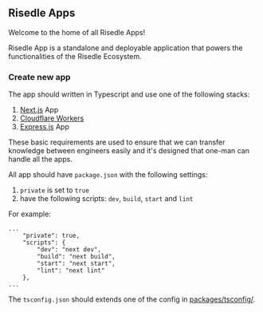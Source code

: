 ## Risedle Apps

Welcome to the home of all Risedle Apps!

Risedle App is a standalone and deployable application that powers the
functionalities of the Risedle Ecosystem.


### Create new app

The app should written in Typescript and use one of the following stacks:

1. [Next.js](https://nextjs.org/) App
2. [Cloudflare Workers](https://workers.cloudflare.com/)
3. [Express.js](https://expressjs.com/) App

These basic requirements are used to ensure that we can transfer knowledge
between engineers easily and it's designed that one-man can handle all the
apps.

All app should have `package.json` with the following settings:

1.  `private` is set to `true`
2. have the following scripts: `dev`, `build`, `start` and `lint`

For example:

```
...
    "private": true,
    "scripts": {
        "dev": "next dev",
        "build": "next build",
        "start": "next start",
        "lint": "next lint"
    },
...
```

The `tsconfig.json` should extends one of the config in
[packages/tsconfig/](../packages/tsconfig).


